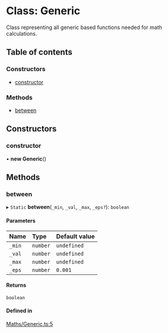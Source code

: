 # Class: Generic

Class representing all generic based functions needed for math calculations.

## Table of contents

### Constructors

- [constructor](../wiki/Generic#constructor)

### Methods

- [between](../wiki/Generic#between)

## Constructors

### constructor

• **new Generic**()

## Methods

### between

▸ `Static` **between**(`_min`, `_val`, `_max`, `_eps?`): `boolean`

#### Parameters

| Name | Type | Default value |
| :------ | :------ | :------ |
| `_min` | `number` | `undefined` |
| `_val` | `number` | `undefined` |
| `_max` | `number` | `undefined` |
| `_eps` | `number` | `0.001` |

#### Returns

`boolean`

#### Defined in

[Maths/Generic.ts:5](https://github.com/JFenlonWork/MooD-Custom-CodeBase-Babel-Ts/blob/c636381/Code/src/Maths/Generic.ts#L5)
